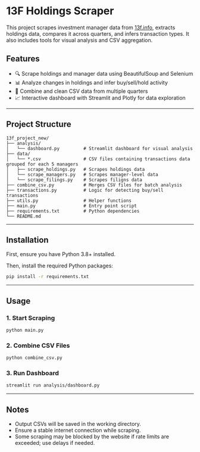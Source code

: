 # 13F Holdings Scraper

This project scrapes investment manager data from [13f.info](https://13f.info/), extracts holdings data, compares it across quarters, and infers transaction types. It also includes tools for visual analysis and CSV aggregation.

## Features

- 🔍 Scrape holdings and manager data using BeautifulSoup and Selenium
- 📊 Analyze changes in holdings and infer buy/sell/hold activity
- 📁 Combine and clean CSV data from multiple quarters
- 📈 Interactive dashboard with Streamlit and Plotly for data exploration

---

## Project Structure

```
13f_project_new/
├── analysis/
│   └── dashboard.py         # Streamlit dashboard for visual analysis
├── data/
│   └── *.csv                # CSV files containing transactions data grouped for each 5 managers
│   ├── scrape_holdings.py   # Scrapes holdings data
│   └── scrape_managers.py   # Scrapes manager-level data
│   └── scrape_filings.py    # Scrapes filigns data
├── combine_csv.py           # Merges CSV files for batch analysis
├── transactions.py          # Logic for detecting buy/sell transactions
├── utils.py                 # Helper functions
├── main.py                  # Entry point script
├── requirements.txt         # Python dependencies
└── README.md
```

---

## Installation

First, ensure you have Python 3.8+ installed.

Then, install the required Python packages:

```bash
pip install -r requirements.txt
```

---

## Usage

### 1. Start Scraping

```bash
python main.py
```

### 2. Combine CSV Files

```bash
python combine_csv.py
```

### 3. Run Dashboard

```bash
streamlit run analysis/dashboard.py
```

---

## Notes

- Output CSVs will be saved in the working directory.
- Ensure a stable internet connection while scraping.
- Some scraping may be blocked by the website if rate limits are exceeded; use delays if needed.


